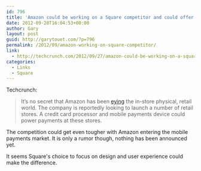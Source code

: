 ```yaml
---
id: 796
title: 'Amazon could be working on a Square competitor and could offer fees as low as 1.9%'
date: 2012-09-28T16:04:53+00:00
author: Gary
layout: post
guid: http://garytouet.com/?p=796
permalink: /2012/09/amazon-working-on-square-competitor/
link:
  - http://techcrunch.com/2012/09/27/amazon-could-be-working-on-a-square-competitor/
categories:
  - Links
  - Square
---
```


Techcrunch:
<blockquote>It’s no secret that Amazon has been <a href="http://www.reuters.com/article/2012/09/20/us-walmart-amazon-kindle-idUSBRE88J0WA20120920">eying</a> the in-store physical, retail world. The company is reportedly looking to launch a number of retail stores. A credit card processor and mobile payments device could power payments at these stores.</blockquote>

The competition could get even tougher with Amazon entering the mobile payments market. It is only a rumor though, nothing has been announced yet.

It seems Square's choice to focus on design and user experience could make the difference.
